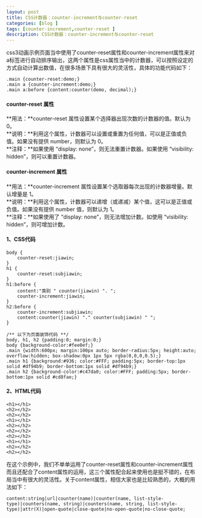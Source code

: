 ```yaml
---
layout: post
title: CSS计数器：counter-increment与counter-reset
categories: [blog ]
tags: [counter-increment,counter-reset ]
description: CSS计数器：counter-increment与counter-reset
---
```


css3动画示例页面当中使用了counter-reset属性和counter-increment属性来对a标签进行自动排序输出，这两个属性是css属性当中的计数器，可以按照设定的方式自动计算出数值，在很多场景下具有很大的灵活性，具体的功能代码如下： 

	.main {counter-reset:demo;} 
	.main a {counter-increment:demo;} 
	.main a:before {content:counter(demo, decimal);} 

#### counter-reset 属性

**用法：**counter-reset 属性设置某个选择器出现次数的计数器的值。默认为 0。  
**说明：**利用这个属性，计数器可以设置或重置为任何值，可以是正值或负值。如果没有提供 number，则默认为 0。  
**注释：**如果使用 “display: none”，则无法重置计数器。如果使用 “visibility: hidden”，则可以重置计数器。  

#### counter-increment 属性

**用法：**counter-increment 属性设置某个选取器每次出现的计数器增量。默认增量是 1。  
**说明：**利用这个属性，计数器可以递增（或递减）某个值，这可以是正值或负值。如果没有提供 number 值，则默认为 1。  
**注释：**如果使用了 “display: none”，则无法增加计数。如使用 “visibility: hidden”，则可增加计数。

#### 1、CSS代码

	body {
		counter-reset:jiawin;
	}
	h1 {
		counter-reset:subjiawin;
	}
	h1:before {
		content:"类别 " counter(jiawin) ". ";
		counter-increment:jiawin;
	}
	h2:before {
		counter-increment:subjiawin;
		content:counter(jiawin) "." counter(subjiawin) " ";
	}

	/** 以下为页面装饰代码 **/
	body, h1, h2 {padding:0; margin:0;}
	body {background-color:#fee0ef;}
	.main {width:600px; margin:100px auto; border-radius:5px; height:auto; overflow:hidden; box-shadow:0px 1px 5px rgba(0,0,0,0.5);}
	.main h1 {background:#936; color:#FFF; padding:5px; border-top:1px solid #df94b9; border-bottom:1px solid #df94b9;}
	.main h2 {background-color:#c47da0; color:#FFF; padding:5px; border-bottom:1px solid #cd8fae;}


#### 2、HTML代码

	<h1></h1>
	<h2></h2>
	<h2></h2>
	<h1></h1>
	<h2></h2>
	<h2></h2>
	<h2></h2>
	<h1></h1>
	<h2></h2>
	<h2></h2>

在这个示例中，我们不单单运用了counter-reset属性和counter-increment属性而且还配合了content属性的运用，这三个属性配合起来使用也是挺不错的，在布局当中有很大的灵活性。关于content属性，相信大家也是比较熟悉的，大概的用法如下：

	content:string|url|counter(name)|counter(name, list-style-type)|counters(name, string)|counters(name, string, list-style-type)|attr(X)|open-quote|close-quote|no-open-quote|no-close-quote;

